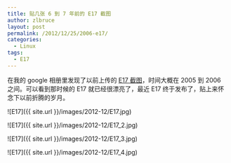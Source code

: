 ```yaml
---
title: 贴几张 6 到 7 年前的 E17 截图
author: zlbruce
layout: post
permalink: /2012/12/25/2006-e17/
categories:
  - Linux
tags:
  - E17
---
```

在我的 google 相册里发现了以前上传的 [E17 截图][1]，时间大概在 2005 到 2006 之间。可以看到那时候的 E17 就已经很漂亮了，最近 E17 终于发布了，贴上来怀念下以前折腾的岁月。

![E17]({{ site.url }}/images/2012-12/E17.jpg)

![E17]({{ site.url }}/images/2012-12/E17_2.jpg)

![E17]({{ site.url }}/images/2012-12/E17_3.jpg)

![E17]({{ site.url }}/images/2012-12/E17_4.jpg)

 [1]: https://picasaweb.google.com/104930023993795827931/E17?authuser=0&feat=directlink "E17"
